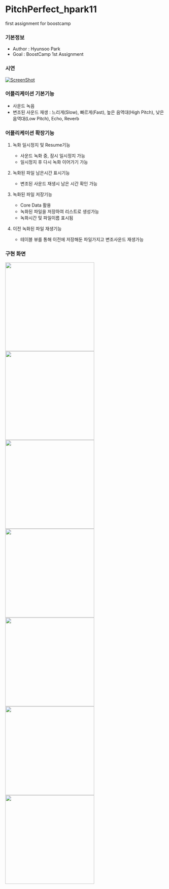 # PitchPerfect_hpark11
first assignment for boostcamp

### 기본정보
* Author : Hyunsoo Park
* Goal : BoostCamp 1st Assignment

### 시연
[![ScreenShot](https://github.com/BoostCamp/PitchPerfect_hpark11/blob/master/PitchPerfect/img/8.png)](https://www.youtube.com/watch?v=O1ZN7xzn0RE)

### 어플리케이션 기본기능
* 사운드 녹음
* 변조된 사운드 재생 : 느리게(Slow), 빠르게(Fast), 높은 음역대(High Pitch), 낮은 음역대(Low Pitch), Echo, Reverb

### 어플리케이션 확장기능
1. 녹화 일시정지 및 Resume기능
    * 사운드 녹화 중, 잠시 일시정지 가능
    * 일시정지 후 다시 녹화 이어가기 가능

2. 녹화된 파일 남은시간 표시기능
    * 변조된 사운드 재생시 남은 시간 확인 가능

3. 녹화된 파일 저장기능
    * Core Data 활용
    * 녹화된 파일을 저장하여 리스트로 생성가능
    * 녹화시간 및 파일이름 표시됨

4. 이전 녹화된 파일 재생기능
    * 테이블 뷰를 통해 이전에 저장해둔 파일가지고 변조사운드 재생가능

### 구현 화면
<img src="https://github.com/BoostCamp/PitchPerfect_hpark11/blob/master/PitchPerfect/img/1.png" width="280">
<img src="https://github.com/BoostCamp/PitchPerfect_hpark11/blob/master/PitchPerfect/img/2.png" width="280">
<img src="https://github.com/BoostCamp/PitchPerfect_hpark11/blob/master/PitchPerfect/img/3.png" width="280">
<img src="https://github.com/BoostCamp/PitchPerfect_hpark11/blob/master/PitchPerfect/img/4.png" width="280">
<img src="https://github.com/BoostCamp/PitchPerfect_hpark11/blob/master/PitchPerfect/img/5.png" width="280">
<img src="https://github.com/BoostCamp/PitchPerfect_hpark11/blob/master/PitchPerfect/img/6.png" width="280">
<img src="https://github.com/BoostCamp/PitchPerfect_hpark11/blob/master/PitchPerfect/img/7.png" width="280">

